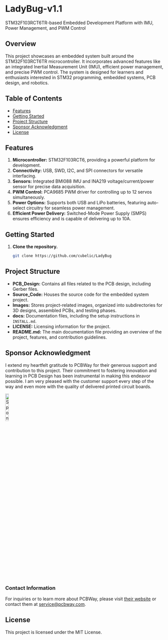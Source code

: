 # LadyBug-v1.1

STM32F103RCT6TR-based Embedded Development Platform with IMU, Power Management, and PWM Control

## Overview

This project showcases an embedded system built around the STM32F103RCT6TR microcontroller. It incorporates advanced features like an integrated Inertial Measurement Unit (IMU), efficient power management, and precise PWM control. The system is designed for learners and enthusiasts interested in STM32 programming, embedded systems, PCB design, and robotics.

## Table of Contents

- [Features](#features)
- [Getting Started](#getting-started)
- [Project Structure](#project-structure)
- [Sponsor Acknowledgment](#sponsor-acknowledgment)
- [License](#license)

## Features

1. **Microcontroller:** STM32F103RCT6, providing a powerful platform for development.
2. **Connectivity:** USB, SWD, I2C, and SPI connectors for versatile interfacing.
3. **Sensors:** Integrated BMI088 IMU and INA219 voltage/current/power sensor for precise data acquisition.
4. **PWM Control:** PCA9685 PWM driver for controlling up to 12 servos simultaneously.
5. **Power Options:** Supports both USB and LiPo batteries, featuring auto-select circuitry for seamless power management.
6. **Efficient Power Delivery:** Switched-Mode Power Supply (SMPS) ensures efficiency and is capable of delivering up to 10A.

## Getting Started

1. **Clone the repository.**
   ```bash
   git clone https://github.com/cubelic/LadyBug

## Project Structure

- **PCB_Design:** Contains all files related to the PCB design, including Gerber files.
- **Source_Code:** Houses the source code for the embedded system project.
- **Images:** Stores project-related images, organized into subdirectories for 3D designs, assembled PCBs, and testing phases.
- **docs:** Documentation files, including the setup instructions in `INSTALL.md`.
- **LICENSE:** Licensing information for the project.
- **README.md:** The main documentation file providing an overview of the project, features, and contribution guidelines.


## Sponsor Acknowledgment

I extend my heartfelt gratitude to PCBWay for their generous support and contribution to this project. Their commitment to fostering innovation and learning in PCB Design has been instrumental in making this endeavor possible. I am very pleased with the customer support every step of the way and even more with the quality of delivered printed circuit boards.

<img src="https://github.com/cubeli27/LadyBug/assets/134604815/8978de7c-6bcc-40be-b4ff-5b680a61df90" alt="Sponsor Logo" width="15%">

### Contact Information

For inquiries or to learn more about PCBWay, please visit [their website](https://www.pcbway.com/) or contact them at service@pcbway.com.

## License
This project is licensed under the MIT License.




